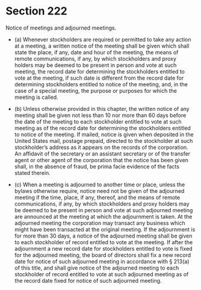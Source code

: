 # Section 222

Notice of meetings and adjourned meetings.

- (a) Whenever stockholders are required or permitted to take any action at a meeting, a written notice of the meeting shall be given which shall state the place, if any, date and hour of the meeting, the means of remote communications, if any, by which stockholders and proxy holders may be deemed to be present in person and vote at such meeting, the record date for determining the stockholders entitled to vote at the meeting, if such date is different from the record date for determining stockholders entitled to notice of the meeting, and, in the case of a special meeting, the purpose or purposes for which the meeting is called.

- (b) Unless otherwise provided in this chapter, the written notice of any meeting shall be given not less than 10 nor more than 60 days before the date of the meeting to each stockholder entitled to vote at such meeting as of the record date for determining the stockholders entitled to notice of the meeting. If mailed, notice is given when deposited in the United States mail, postage prepaid, directed to the stockholder at such stockholder’s address as it appears on the records of the corporation. An affidavit of the secretary or an assistant secretary or of the transfer agent or other agent of the corporation that the notice has been given shall, in the absence of fraud, be prima facie evidence of the facts stated therein.

- (c) When a meeting is adjourned to another time or place, unless the bylaws otherwise require, notice need not be given of the adjourned meeting if the time, place, if any, thereof, and the means of remote communications, if any, by which stockholders and proxy holders may be deemed to be present in person and vote at such adjourned meeting are announced at the meeting at which the adjournment is taken. At the adjourned meeting the corporation may transact any business which might have been transacted at the original meeting. If the adjournment is for more than 30 days, a notice of the adjourned meeting shall be given to each stockholder of record entitled to vote at the meeting. If after the adjournment a new record date for stockholders entitled to vote is fixed for the adjourned meeting, the board of directors shall fix a new record date for notice of such adjourned meeting in accordance with § 213(a) of this title, and shall give notice of the adjourned meeting to each stockholder of record entitled to vote at such adjourned meeting as of the record date fixed for notice of such adjourned meeting.
